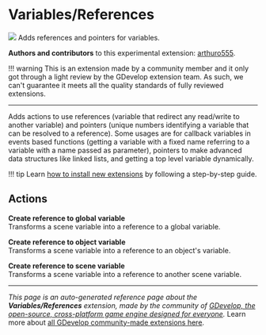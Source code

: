 # Variables/References

<img src="https://resources.gdevelop-app.com/assets/Icons/variable-box.svg" class="extension-icon"></img>
Adds references and pointers for variables.

**Authors and contributors** to this experimental extension: [arthuro555](https://gd.games/arthuro555).

!!! warning
    This is an extension made by a community member and it only got through a
    light review by the GDevelop extension team. As such, we can't guarantee it
    meets all the quality standards of fully reviewed extensions.

---

Adds actions to use references (variable that redirect any read/write to another variable) and pointers (unique numbers identifying a variable that can be resolved to a reference). Some usages are for callback variables in events based functions (getting a variable with a fixed name referring to a variable with a name passed as parameter), pointers to make advanced data structures like linked lists, and getting a top level variable dynamically.

!!! tip
    Learn [how to install new extensions](/gdevelop5/extensions/search) by following a step-by-step guide.

## Actions

**Create reference to global variable**  
Transforms a scene variable into a reference to a global variable.

**Create reference to object variable**  
Transforms a scene variable into a reference to an object's variable.

**Create reference to scene variable**  
Transforms a scene variable into a reference to another scene variable.




---

*This page is an auto-generated reference page about the **Variables/References** extension, made by the community of [GDevelop, the open-source, cross-platform game engine designed for everyone](https://gdevelop.io/).* Learn more about [all GDevelop community-made extensions here](/gdevelop5/extensions).